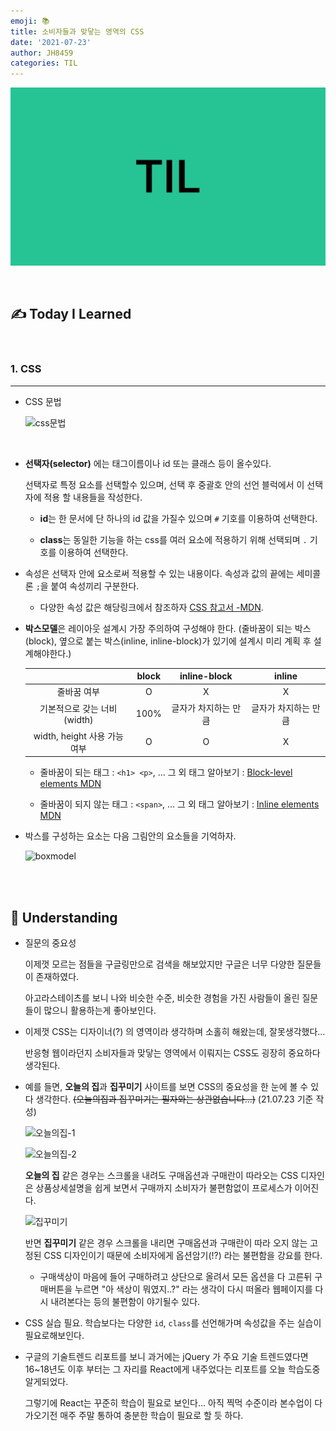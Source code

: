 ```yaml
---
emoji: 📚
title: 소비자들과 맞닿는 영역의 CSS
date: '2021-07-23'
author: JH8459
categories: TIL
---
```


![github-blog.png](../../../assets/common/til.jpeg)

<br>

## ✍️ **T**oday **I** **L**earned

<br>

### 1. CSS

---

- CSS 문법

  ![css문법](https://user-images.githubusercontent.com/83164003/127822567-a436423c-8884-48ff-8ccf-16009f5f2071.png)

  <br>

- **선택자(selector)** 에는 태그이름이나 id 또는 클래스 등이 올수있다.

  선택자로 특정 요소를 선택할수 있으며, 선택 후 중괄호 안의 선언 블럭에서 이 선택자에 적용 할 내용들을 작성한다.

  - **id**는 한 문서에 단 하나의 id 값을 가질수 있으며 `#` 기호를 이용하여 선택한다.

  - **class**는 동일한 기능을 하는 css를 여러 요소에 적용하기 위해 선택되며 `.` 기호를 이용하여 선택한다.

- 속성은 선택자 안에 요소로써 적용할 수 있는 내용이다. 속성과 값의 끝에는 세미콜론 `;`을 붙여 속성끼리 구분한다.

  - 다양한 속성 값은 해당링크에서 참조하자 <a href="https://developer.mozilla.org/ko/docs/Web/CSS/Reference" target="_blank">CSS 참고서 -MDN</a>.

- **박스모델**은 레이아웃 설계시 가장 주의하여 구성해야 한다. (줄바꿈이 되는 박스(block), 옆으로 붙는 박스(inline, inline-block)가 있기에 설계시 미리 계획 후 설계해야한다.)

  |                             | block |     inline-block     |        inline        |
  | :-------------------------: | :---: | :------------------: | :------------------: |
  |         줄바꿈 여부         |   O   |          X           |          X           |
  | 기본적으로 갖는 너비(width) | 100%  | 글자가 차지하는 만큼 | 글자가 차지하는 만큼 |
  | width, height 사용 가능여부 |   O   |          O           |          X           |

  - 줄바꿈이 되는 태그 : `<h1> <p>`, ... 그 외 태그 알아보기 : <a href="https://developer.mozilla.org/en-US/docs/Web/HTML/Block-level_elements" target="_blank">Block-level elements MDN</a>

  - 줄바꿈이 되지 않는 태그 : `<span>`, ... 그 외 태그 알아보기 : <a href="https://developer.mozilla.org/en-US/docs/Web/HTML/Inline_elements" target="_blank">Inline elements MDN</a>

- 박스를 구성하는 요소는 다음 그림안의 요소들을 기억하자.

  ![boxmodel](https://user-images.githubusercontent.com/83164003/127825165-68c259bf-b219-4117-84d1-09b0196a8f6f.png)

<br>
<br>

## 🤔 Understanding

- 질문의 중요성

  이제껏 모르는 점들을 구글링만으로 검색을 해보았지만 구글은 너무 다양한 질문들이 존재하였다.

  아고라스테이츠를 보니 나와 비슷한 수준, 비슷한 경험을 가진 사람들이 올린 질문들이 많으니 활용하는게 좋아보인다.

- 이제껏 CSS는 디자이너(?) 의 영역이라 생각하며 소홀히 해왔는데, 잘못생각했다...

  반응형 웹이라던지 소비자들과 맞닿는 영역에서 이뤄지는 CSS도 굉장히 중요하다 생각된다.

- 예를 들면, **오늘의 집**과 **집꾸미기** 사이트를 보면 CSS의 중요성을 한 눈에 볼 수 있다 생각한다. ~~(오늘의집과 집꾸미기는 필자와는 상관없습니다...)~~ (21.07.23 기준 작성)

  ![오늘의집-1](https://user-images.githubusercontent.com/83164003/127821688-a0de6822-3bf4-4da2-9078-671229da40ba.png)

  ![오늘의집-2](https://user-images.githubusercontent.com/83164003/127821760-64cf79cb-d6ee-42e9-9cd4-953404fc476b.png)

  **오늘의 집** 같은 경우는 스크롤을 내려도 구매옵션과 구매란이 따라오는 CSS 디자인은 상품상세설명을 쉽게 보면서 구매까지 소비자가 불편함없이 프로세스가 이어진다.

  ![집꾸미기](https://user-images.githubusercontent.com/83164003/127821976-21435a42-7298-464f-acae-d2780f065456.png)

  반면 **집꾸미기** 같은 경우 스크롤을 내리면 구매옵션과 구매란이 따라 오지 않는 고정된 CSS 디자인이기 때문에 소비자에게 옵션암기(!?) 라는 불편함을 강요를 한다.

  - 구매색상이 마음에 들어 구매하려고 상단으로 올려서 모든 옵션을 다 고른뒤 구매버튼을 누르면 "아 색상이 뭐였지..?" 라는 생각이 다시 떠올라 웹페이지를 다시 내려본다는 등의 불편함이 야기될수 있다.

- CSS 실습 필요. 학습보다는 다양한 `id`, `class`를 선언해가며 속성값을 주는 실습이 필요로해보인다.

- 구글의 기술트렌드 리포트를 보니 과거에는 jQuery 가 주요 기술 트렌드였다면 16~18년도 이후 부터는 그 자리를 React에게 내주었다는 리포트를 오늘 학습도중 알게되었다.

  그렇기에 React는 꾸준히 학습이 필요로 보인다... 아직 찍먹 수준이라 본수업이 다가오기전 매주 주말 통하여 충분한 학습이 필요로 할 듯 하다.

<br>
<br>

